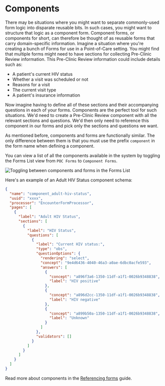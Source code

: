 # Components

There may be situations where you might want to separate commonly-used form logic into disparate reusable bits. In such cases, you might want to structure that logic as a component form. Component forms, or components for short, can therefore be thought of as reusable forms that carry domain-specific information. Imagine a situation where you're creating a bunch of Forms for use in a Point-of-Care setting. You might find that multiple forms might need to have sections for collecting Pre-Clinic Review information. This Pre-Clinic Review information could include details such as:

- A patient's current HIV status
- Whether a visit was scheduled or not
- Reasons for a visit
- The current visit type
- A patient's insurance information

Now imagine having to define all of these sections and their accompanying questions in each of your forms. Components are the perfect tool for such situations. We'd need to create a Pre-Clinic Review component with all the relevant sections and questions. We'd then only need to reference this component in our forms and pick only the sections and questions we want.

As mentioned before, components and forms are functionally similar. The only difference between them is that you must use the prefix `component` in the form name when defining a component.

You can view a list of all the components available in the system by toggling the Forms List view from `POC Forms` to `Component Forms`.

![Toggling between components and forms in the Forms List](/screens/toggle-components-forms.png)

Here's an example of an Adult HIV Status component schema:

```json
{
  "name": "component_adult-hiv-status",
  "uuid": "xxxx",
  "processor": "EncounterFormProcessor",
  "pages": [
    {
      "label": "Adult HIV Status",
      "sections": [
        {
          "label": "HIV Status",
          "questions": [
            {
              "label": "Current HIV status:",
              "type": "obs",
              "questionOptions": {
                "rendering": "select",
                "concept": "9e4d6436-4040-46a3-a0ae-6dbc0acfe593",
                "answers": [
                  {
                    "concept": "a896f3a6-1350-11df-a1f1-0026b9348838",
                    "label": "HIV positive"
                  },
                  {
                    "concept": "a896d2cc-1350-11df-a1f1-0026b9348838",
                    "label": "HIV negative"
                  },
                  {
                    "concept": "a899b50a-1350-11df-a1f1-0026b9348838",
                    "label": "Unknown"
                  }
                ]
              },
              "validators": []
            }
          ]
        }
      ]
    }
  ]
}
```

Read more about components in the [Referencing forms](/docs/referencing-forms) guide.
